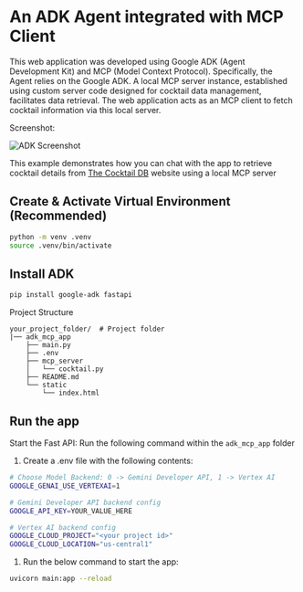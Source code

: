 # An ADK Agent integrated with MCP Client

This web application was developed using Google ADK (Agent Development Kit) and MCP (Model Context Protocol). Specifically, the Agent relies on the Google ADK. A local MCP server instance, established using custom server code designed for cocktail data management, facilitates data retrieval. The web application acts as an MCP client to fetch cocktail information via this local server.

Screenshot:

![ADK Screenshot](https://storage.googleapis.com/github-repo/generative-ai/gemini/mcp/adk_app.png)
  
This example demonstrates how you can chat with the app to retrieve cocktail details from [The Cocktail DB](https://www.thecocktaildb.com/) website using a local MCP server

## Create & Activate Virtual Environment (Recommended)

```sh
python -m venv .venv
source .venv/bin/activate
```

## Install ADK

```sh
pip install google-adk fastapi
```

Project Structure

```none
your_project_folder/  # Project folder
|── adk_mcp_app
    ├── main.py
    ├── .env
    ├── mcp_server
    │   └── cocktail.py
    ├── README.md
    └── static
        └── index.html
```

## Run the app

Start the Fast API: Run the following command within the `adk_mcp_app` folder

1. Create a .env file with the following contents:

```sh
# Choose Model Backend: 0 -> Gemini Developer API, 1 -> Vertex AI
GOOGLE_GENAI_USE_VERTEXAI=1

# Gemini Developer API backend config
GOOGLE_API_KEY=YOUR_VALUE_HERE

# Vertex AI backend config
GOOGLE_CLOUD_PROJECT="<your project id>"
GOOGLE_CLOUD_LOCATION="us-central1"
```

1. Run the below command to start the app:

```sh
uvicorn main:app --reload
```
